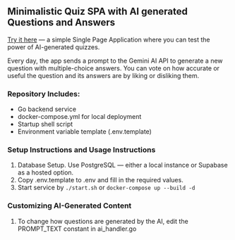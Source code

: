 ## Minimalistic Quiz SPA with AI generated Questions and Answers

[Try it here](http://tyyrok.online) — a simple Single Page Application where you can test the power of AI-generated quizzes.

Every day, the app sends a prompt to the Gemini AI API to generate a new question with multiple-choice answers. You can vote on how accurate or useful the question and its answers are by liking or disliking them.


### Repository Includes:
- Go backend service
- docker-compose.yml for local deployment
- Startup shell script
- Environment variable template (.env.template)

### Setup Instructions and Usage Instructions
1. Database Setup. Use PostgreSQL — either a local instance or Supabase as a hosted option.
2. Copy .env.template to .env and fill in the required values.
3. Start service by `./start.sh` or `docker-compose up --build -d`

### Customizing AI-Generated Content
1. To change how questions are generated by the AI, edit the PROMPT_TEXT constant in ai_handler.go
